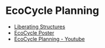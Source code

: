 # EcoCycle Planning

- [Liberating Structures](https://liberatingstructures.de/ecocycle-planning/)
- [EcoCycle Poster](https://shop.theliberators.com/products/ecocycle-planning-pdf)
- [EcoCycle Planning - Youtube](https://www.youtube.com/watch?v=yGyxmhb1Y74)
